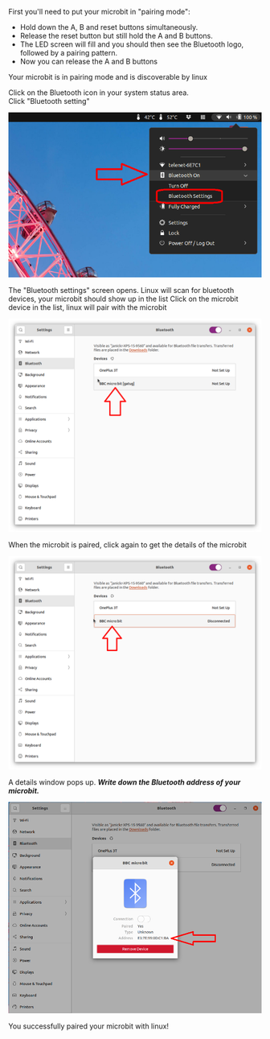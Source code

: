 First you'll need to put your microbit in "pairing mode":

  - Hold down the A, B and reset buttons simultaneously.
  - Release the reset button but still hold the A and B buttons.
  - The LED screen will fill and you should then see the Bluetooth logo, followed by a pairing pattern.
  - Now you can release the A and B buttons

Your microbit is in pairing mode and is discoverable by linux

Click on the Bluetooth icon in your system status area.  
Click "Bluetooth setting"

![click bluetooth icon in system status area](bluetooth-1.png)  

The "Bluetooth settings" screen opens. Linux will scan for bluetooth devices, your microbit should show up in the list
Click on the microbit device in the list, linux will pair with the microbit

![Bluetooth settings - scanning](bluetooth-2.png)  

When the microbit is paired, click again to get the details of the microbit

![Bluetooth settings - paired](bluetooth-3.png)  

A details window pops up. ***Write down the Bluetooth address of your microbit.***

![Bluetooth settings - details](bluetooth-4.png)

You successfully paired your microbit with linux!